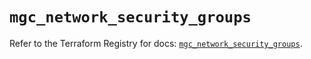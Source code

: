 # `mgc_network_security_groups`

Refer to the Terraform Registry for docs: [`mgc_network_security_groups`](https://registry.terraform.io/providers/magalucloud/mgc/0.39.0/docs/resources/network_security_groups).
